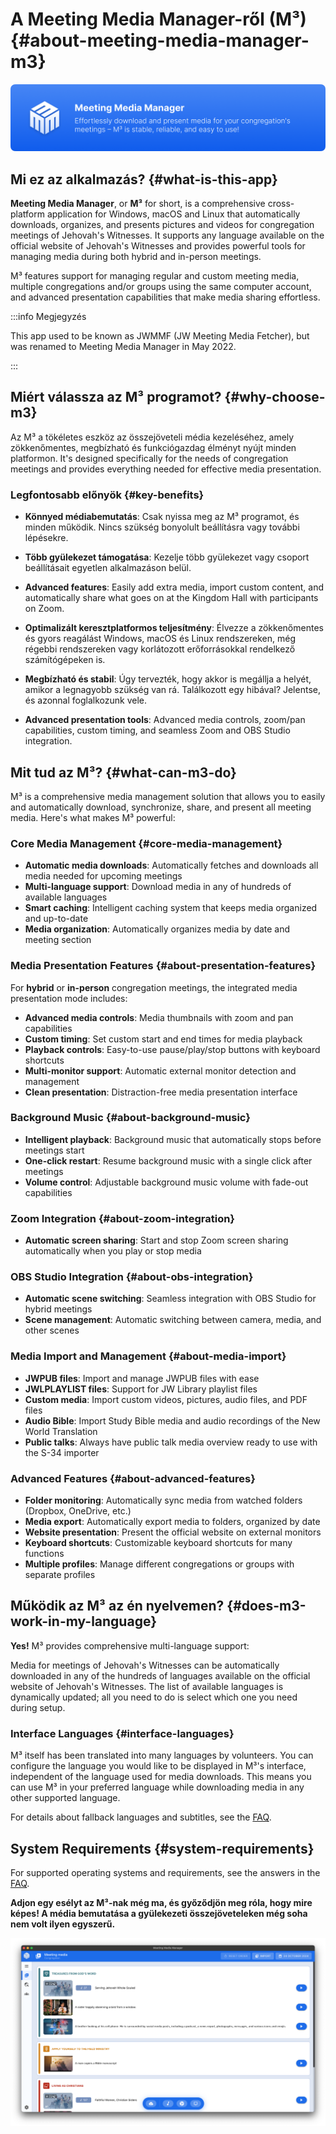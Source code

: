 # A Meeting Media Manager-ről (M³) {#about-meeting-media-manager-m3}

![M³ banner](./../assets/m3-banner.png)

## Mi ez az alkalmazás? {#what-is-this-app}

**Meeting Media Manager**, or **M³** for short, is a comprehensive cross-platform application for Windows, macOS and Linux that automatically downloads, organizes, and presents pictures and videos for congregation meetings of Jehovah's Witnesses. It supports any language available on the official website of Jehovah's Witnesses and provides powerful tools for managing media during both hybrid and in-person meetings.

M³ features support for managing regular and custom meeting media, multiple congregations and/or groups using the same computer account, and advanced presentation capabilities that make media sharing effortless.

:::info Megjegyzés

This app used to be known as JWMMF (JW Meeting Media Fetcher), but was renamed to Meeting Media Manager in May 2022.

:::

## Miért válassza az M³ programot? {#why-choose-m3}

Az M³ a tökéletes eszköz az összejöveteli média kezeléséhez, amely zökkenőmentes, megbízható és funkciógazdag élményt nyújt minden platformon. It's designed specifically for the needs of congregation meetings and provides everything needed for effective media presentation.

### Legfontosabb előnyök {#key-benefits}

- **Könnyed médiabemutatás**: Csak nyissa meg az M³ programot, és minden működik. Nincs szükség bonyolult beállításra vagy további lépésekre.

- **Több gyülekezet támogatása**: Kezelje több gyülekezet vagy csoport beállításait egyetlen alkalmazáson belül.

- **Advanced features**: Easily add extra media, import custom content, and automatically share what goes on at the Kingdom Hall with participants on Zoom.

- **Optimalizált keresztplatformos teljesítmény**: Élvezze a zökkenőmentes és gyors reagálást Windows, macOS és Linux rendszereken, még régebbi rendszereken vagy korlátozott erőforrásokkal rendelkező számítógépeken is.

- **Megbízható és stabil**: Úgy tervezték, hogy akkor is megállja a helyét, amikor a legnagyobb szükség van rá. Találkozott egy hibával? Jelentse, és azonnal foglalkozunk vele.

- **Advanced presentation tools**: Advanced media controls, zoom/pan capabilities, custom timing, and seamless Zoom and OBS Studio integration.

## Mit tud az M³? {#what-can-m3-do}

M³ is a comprehensive media management solution that allows you to easily and automatically download, synchronize, share, and present all meeting media. Here's what makes M³ powerful:

### Core Media Management {#core-media-management}

- **Automatic media downloads**: Automatically fetches and downloads all media needed for upcoming meetings
- **Multi-language support**: Download media in any of hundreds of available languages
- **Smart caching**: Intelligent caching system that keeps media organized and up-to-date
- **Media organization**: Automatically organizes media by date and meeting section

### Media Presentation Features {#about-presentation-features}

For **hybrid** or **in-person** congregation meetings, the integrated media presentation mode includes:

- **Advanced media controls**: Media thumbnails with zoom and pan capabilities
- **Custom timing**: Set custom start and end times for media playback
- **Playback controls**: Easy-to-use pause/play/stop buttons with keyboard shortcuts
- **Multi-monitor support**: Automatic external monitor detection and management
- **Clean presentation**: Distraction-free media presentation interface

### Background Music {#about-background-music}

- **Intelligent playback**: Background music that automatically stops before meetings start
- **One-click restart**: Resume background music with a single click after meetings
- **Volume control**: Adjustable background music volume with fade-out capabilities

### Zoom Integration {#about-zoom-integration}

- **Automatic screen sharing**: Start and stop Zoom screen sharing automatically when you play or stop media

### OBS Studio Integration {#about-obs-integration}

- **Automatic scene switching**: Seamless integration with OBS Studio for hybrid meetings
- **Scene management**: Automatic switching between camera, media, and other scenes

### Media Import and Management {#about-media-import}

- **JWPUB files**: Import and manage JWPUB files with ease
- **JWLPLAYLIST files**: Support for JW Library playlist files
- **Custom media**: Import custom videos, pictures, audio files, and PDF files
- **Audio Bible**: Import Study Bible media and audio recordings of the New World Translation
- **Public talks**: Always have public talk media overview ready to use with the S-34 importer

### Advanced Features {#about-advanced-features}

- **Folder monitoring**: Automatically sync media from watched folders (Dropbox, OneDrive, etc.)
- **Media export**: Automatically export media to folders, organized by date
- **Website presentation**: Present the official website on external monitors
- **Keyboard shortcuts**: Customizable keyboard shortcuts for many functions
- **Multiple profiles**: Manage different congregations or groups with separate profiles

## Működik az M³ az én nyelvemen? {#does-m3-work-in-my-language}

**Yes!** M³ provides comprehensive multi-language support:

Media for meetings of Jehovah's Witnesses can be automatically downloaded in any of the hundreds of languages available on the official website of Jehovah's Witnesses. The list of available languages is dynamically updated; all you need to do is select which one you need during setup.

### Interface Languages {#interface-languages}

M³ itself has been translated into many languages by volunteers. You can configure the language you would like to be displayed in M³'s interface, independent of the language used for media downloads. This means you can use M³ in your preferred language while downloading media in any other supported language.

For details about fallback languages and subtitles, see the [FAQ](faq#language-support).

## System Requirements {#system-requirements}

For supported operating systems and requirements, see the answers in the [FAQ](faq#technical-questions).

**Adjon egy esélyt az M³-nak még ma, és győződjön meg róla, hogy mire képes! A média bemutatása a gyülekezeti összejöveteleken még soha nem volt ilyen egyszerű.**

![M³ preview](./../assets/m3-preview.png)
